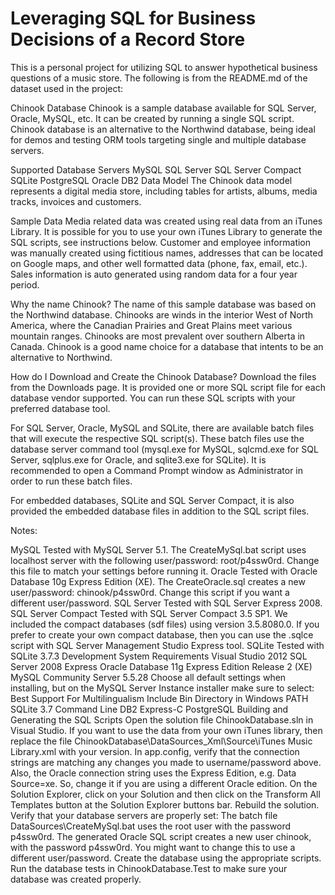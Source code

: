 # Leveraging SQL for Business Decisions of a Record Store

This is a personal project for utilizing SQL to answer hypothetical business questions of a music store. The following is from the README.md of the dataset used in the project:

Chinook Database
Chinook is a sample database available for SQL Server, Oracle, MySQL, etc. It can be created by running a single SQL script. Chinook database is an alternative to the Northwind database, being ideal for demos and testing ORM tools targeting single and multiple database servers.

Supported Database Servers
MySQL
SQL Server
SQL Server Compact
SQLite
PostgreSQL
Oracle
DB2
Data Model
The Chinook data model represents a digital media store, including tables for artists, albums, media tracks, invoices and customers.

Sample Data
Media related data was created using real data from an iTunes Library. It is possible for you to use your own iTunes Library to generate the SQL scripts, see instructions below. Customer and employee information was manually created using fictitious names, addresses that can be located on Google maps, and other well formatted data (phone, fax, email, etc.). Sales information is auto generated using random data for a four year period.

Why the name Chinook?
The name of this sample database was based on the Northwind database. Chinooks are winds in the interior West of North America, where the Canadian Prairies and Great Plains meet various mountain ranges. Chinooks are most prevalent over southern Alberta in Canada. Chinook is a good name choice for a database that intents to be an alternative to Northwind.

How do I Download and Create the Chinook Database?
Download the files from the Downloads page. It is provided one or more SQL script file for each database vendor supported. You can run these SQL scripts with your preferred database tool.

For SQL Server, Oracle, MySQL and SQLite, there are available batch files that will execute the respective SQL script(s). These batch files use the database server command tool (mysql.exe for MySQL, sqlcmd.exe for SQL Server, sqlplus.exe for Oracle, and sqlite3.exe for SQLite). It is recommended to open a Command Prompt window as Administrator in order to run these batch files.

For embedded databases, SQLite and SQL Server Compact, it is also provided the embedded database files in addition to the SQL script files.

Notes:

MySQL
Tested with MySQL Server 5.1.
The CreateMySql.bat script uses localhost server with the following user/password: root/p4ssw0rd. Change this file to match your settings before running it.
Oracle
Tested with Oracle Database 10g Express Edition (XE).
The CreateOracle.sql creates a new user/password: chinook/p4ssw0rd. Change this script if you want a different user/password.
SQL Server
Tested with SQL Server Express 2008.
SQL Server Compact
Tested with SQL Server Compact 3.5 SP1.
We included the compact databases (sdf files) using version 3.5.8080.0. If you prefer to create your own compact database, then you can use the .sqlce script with SQL Server Management Studio Express tool.
SQLite
Tested with SQLite 3.7.3
Development
System Requirements
Visual Studio 2012
SQL Server 2008 Express
Oracle Database 11g Express Edition Release 2 (XE)
MySQL Community Server 5.5.28
Choose all default settings when installing, but on the MySQL Server Instance installer make sure to select:
Best Support For Multilingualism
Include Bin Directory in Windows PATH
SQLite 3.7 Command Line
DB2 Express-C
PostgreSQL
Building and Generating the SQL Scripts
Open the solution file ChinookDatabase.sln in Visual Studio.
If you want to use the data from your own iTunes library, then replace the file ChinookDatabase\DataSources_Xml\Source\iTunes Music Library.xml with your version.
In app.config, verify that the connection strings are matching any changes you made to username/password above. Also, the Oracle connection string uses the Express Edition, e.g. Data Source=xe. So, change it if you are using a different Oracle edition.
On the Solution Explorer, click on your Solution and then click on the Transform All Templates button at the Solution Explorer buttons bar.
Rebuild the solution.
Verify that your database servers are properly set:
The batch file DataSources\CreateMySql.bat uses the root user with the password p4ssw0rd.
The generated Oracle SQL script creates a new user chinook, with the password p4ssw0rd. You might want to change this to use a different user/password.
Create the database using the appropriate scripts.
Run the database tests in ChinookDatabase.Test to make sure your database was created properly.

